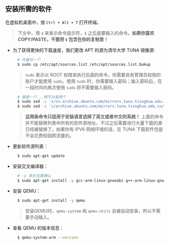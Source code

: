 ## 安装所需的软件

在虚拟机桌面中，按 `Ctrl + Alt + T` 打开终端。

> 下文中，用 `$` 来表示命令提示符，`$` 之后是要输入的命令。**如果你喜欢 COPY/PASTE，不要将 **`$`** 包含在你的复制里！**


* 为了获得更快的下载速度，我们更改 APT 的源为清华大学 TUNA 镜像源:

  ```bash
    # 先备份一个
    $ sudo cp /etc/apt/sources.list /etc/apt/sources.list.bakup
  ```
  > `sudo` 表示以 ROOT 权限来执行后面的命令，你需要具有管理员权限的账户才能使用 `sudo`。使用 `sudo` 时，你需要输入密码；输入密码后，在一段时间内再次使用 `sudo` 将不需要输入密码。

  ```bash
    # 替换一个...啊不对是两个
    $ sudo sed -i 's/cn.archive.ubuntu.com/mirrors.tuna.tsinghua.edu.cn/' /etc/apt/sources.list
    $ sudo sed -i 's/archive.ubuntu.com/mirrors.tuna.tsinghua.edu.cn/' /etc/apt/sources.list
  ```
  > **这两条命令只适用于安装语言选择了英文或者中文的系统！** 上面的命令并不能替换列表中所有的软件源地址，不过之后需要进行大量下载的源已经被替换了。如果你有 IPV6 网络环境的话，在 TUNA 下载软件包是不会花费校园网流量的。


* 更新软件源列表：

  ```bash
    $ sudo apt-get update
  ```


* 安装交叉编译器：

  ```bash
    # -y 表示无需确认
    $ sudo apt-get install -y gcc-arm-linux-gnueabi g++-arm-linux-gnueabi
  ```


* 安装 QEMU：

  ```bash
    $ sudo apt-get install -y qemu
  ```
  > 安装QEMU时，`qemu-system` 和 `qemu-utils` 会被自动安装，所以不需要手动输入。


* 查看 QEMU 的版本信息：

  ```bash
    $ qemu-system-arm --version
  ```